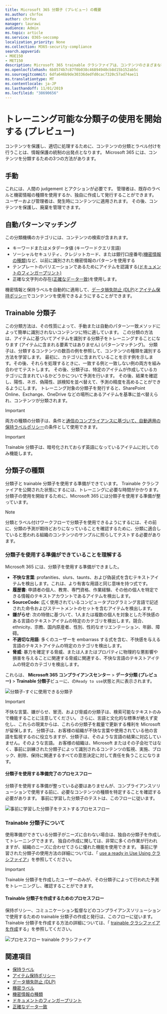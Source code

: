```yaml
---
title: Microsoft 365 分類子 (プレビュー) の概要
ms.author: chrfox
author: chrfox
manager: laurawi
audience: Admin
ms.topic: article
ms.service: O365-seccomp
localization_priority: None
ms.collection: M365-security-compliance
search.appverid:
- MOE150
- MET150
description: Microsoft 365 trainable クラシファイアは、コンテンツのさまざまな種類を認識するために学習することができます。 分類子がトレーニングされ、結果が正確であることを確認したら、それを使用して組織のコンテンツを検索し、それを分類して保持または機密ラベルを適用するか、データ損失防止 (DLP) またはアイテム保持ポリシーに含めることができます。
ms.openlocfilehash: 6b8574b7c87f0b038c46894940cb8d15b152ab5c
ms.sourcegitcommit: 6dfa646b9de30336dedfd0cac7320c57ad74ae11
ms.translationtype: MT
ms.contentlocale: ja-JP
ms.lasthandoff: 11/01/2019
ms.locfileid: "38690656"
---
```

# <a name="getting-started-with-trainable-classifiers-preview"></a>トレーニング可能な分類子の使用を開始する (プレビュー)

コンテンツを保護し、適切に処理するために、コンテンツの分類とラベル付けを行うことは、情報保護の統制の出発点となります。 Microsoft 365 には、コンテンツを分類するための3つの方法があります。

## <a name="manually"></a>手動

これには、人間の judgement とアクションが必要です。 管理者は、既存のラベルと機密情報の種類を使用するか、独自に作成して発行することができます。 ユーザーおよび管理者は、発生時にコンテンツに適用されます。 その後、コンテンツを保護し、廃棄を管理できます。

## <a name="automated-pattern-matching"></a>自動パターンマッチング

この分類機構のカテゴリには、コンテンツの検索が含まれます。

- キーワードまたはメタデータ値 (キーワードクエリ言語)
- ソーシャルセキュリティ、クレジットカード、または銀行口座番号[(機密情報の種類)](what-the-sensitive-information-types-look-for.md)など、以前に識別された機密情報のパターンを使用する
- テンプレートのバリエーションであるためにアイテムを認識する[(ドキュメントのフィンガープリント)](document-fingerprinting.md)
- 正確な文字列の存在[(正確なデータ一致)](create-custom-sensitive-information-types-with-exact-data-match-based-classification.md)を使用します。

機密情報と保持ラベルを自動的に適用して、[データ損失防止 (DLP)](data-loss-prevention-policies.md)と[アイテム保持ポリシー](retention-policies.md)でコンテンツを使用できるようにすることができます。

## <a name="trainable-classifiers"></a>Trainable 分類子

この分類方法は、その性質によって、手動または自動のパターン一致メソッドによって簡単に識別されないコンテンツに特に適しています。 この分類の方法は、アイテムに基づいてアイテムを識別する分類子をトレーニングすることになります (アイテムに含まれる要素ではありません) (パターンマッチング)。 分類子は、分類するコンテンツの数百の例を参照して、コンテンツの種類を識別する方法を学習します。 最初に、カテゴリに含まれていることを示す例を示します。その後、それらを処理するときに、一致する例と一致しない例の両方を組み合わせてテストします。 その後、分類子は、特定のアイテムが作成しているカテゴリに含まれているかどうかについて予測を行います。 その後、結果を確認し、陽性、ネガ、偽陽性、誤検知を並べ替えて、予測の精度を高めることができるようにします。 トレーニング対象の分類子を発行すると、SharePoint Online、Exchange、OneDrive などの場所にあるアイテムを基準に並べ替えられ、コンテンツが分類されます。

> [!IMPORTANT]
> 両方の種類の分類子は、条件と[通信のコンプライアンス](communication-compliance.md)[に基づいて、自動適用の保持ラベルポリシー](labels.md#applying-a-retention-label-automatically-based-on-conditions)の条件として使用できます。

> [!IMPORTANT]
> Trainable 分類子は、暗号化されておらず英語になっているアイテムに対してのみ機能します。

## <a name="types-of-classifiers"></a>分類子の種類

分類子と trainable 分類子を使用する準備ができています。 Trainable クラシファイアを公開された状態にするには、トレーニングに必要な時間がかかります。 分類子の使用を開始するために、Microsoft 365 には分類子を使用する準備が整っています。

> [!NOTE]
> 分類とラベル付けワークフローで分類子を使用できるようにするには、その前に、分類の予測が期待どおりになっていることを確認するために、分類に適合していると思われる組織のコンテンツのサンプルに照らしてテストする必要があります。

### <a name="understanding-ready-to-use-classifiers"></a>分類子を使用する準備ができていることを理解する

Microsoft 365 には、分類子を使用する準備ができました。

- **不快な言葉**: profanities、slurs、taunts、および偽装式を含むテキストアイテムを検出します。これは、より有害な用語と同じ意味を持つ式です。
- **履歴書**: 申請者の個人、教育、専門資格、作業経験、その他の個人を特定できる情報のテキストアカウントであるアイテムを検出します。
- **SourceCode**: 広く使用されているコンピュータプログラミング言語で記述された命令およびステートメントのセットを含むアイテムを検出します。
- **嫌がらせ**: 次の特徴に基づいて、1人または複数の個人を対象とした不快感のある言語のテキストアイテムの特定のカテゴリを検出します。競合、ethnicity、宗教、国内原産者、性別、性的なオリエンテーション、年齢、障碍。
- **不適切な用語**: 多くのユーザーを embarrass する式を含む、不快感を与える言語のテキストアイテムの特定のカテゴリを検出します。
- **脅威**: 暴力を確定する脅威、または人またはプロパティに物理的な悪影響や損害を与えることに関連する脅威に関連する、不快な言語のテキストアイテムの特定のカテゴリを検出します。

これらは、 **Microsoft 365 コンプライアンスセンター** > **データ分類 (プレビュー)** > **Trainable 分類子**ビューに、の`Ready to use`状態と共に表示されます。

![分類子-すぐに使用できる分類子](media/classifiers-ready-to-use-classifiers.png)

> [!IMPORTANT]
> 不快な言葉、嫌がらせ、冒涜、および脅威の分類子は、検索可能なテキストのみで機能することに注意してください。  さらに、言語と文化的な標準が絶えず変化し、これらの現実からは、これらの分類子を裁量で更新する権利を Microsoft が留保します。 分類子は、お客様の組織が不快な言葉や使用されている他の言語を監視するのに役立ちますが、分類子は、そのような言語の結果に対応していません。そのような言語。 お客様の組織は、Microsoft またはその子会社ではなく、事前に訓練された分類子によって識別されるコンテンツの監視、実施、ブロック、削除、保持に関連するすべての意思決定に対して責任を負うことになります。

#### <a name="process-flow-for-using-ready-to-use-classifiers"></a>分類子を使用する準備完了のプロセスフロー

分類子を使用する準備が整っている必要はありませんが、コンプライアンスソリューションで使用する前に、必要なコンテンツの種類を特定することを確認する必要があります。 事前に学習した分類子のテストは、このフローに従います。

![事前に学習した分類子をテストするプロセスフロー](media/classifier-pre-trained-classifier-flow.png)

### <a name="understanding-trainable-classifiers"></a>Trainable 分類子について

使用準備ができている分類子がニーズに合わない場合は、独自の分類子を作成してトレーニングできます。 独自の作成に関しては、非常に多くの作業が行われますが、組織のニーズに合わせてさらに優れた機能を使用できます。 事前に学習された分類子の使用方法の詳細については、「 [use a ready in Use Using クラシファイア](classifier-using-a-ready-to-use-classifier.md)」を参照してください。

> [!IMPORTANT]
> Trainable 分類子を作成したユーザーのみが、その分類子によって行われた予測をトレーニングし、確認することができます。

#### <a name="process-flow-for-creating-trainable-classifiers"></a>Trainable 分類子を作成するためのプロセスフロー

保持ポリシー、コミュニケーション監督などのコンプライアンスソリューションで使用するための trainable 分類子の作成と発行は、このフローに従います。 Trainable 分類子を作成する方法の詳細については、「 [trainable クラシファイアを作成](classifier-creating-a-trainable-classifier.md)する」を参照してください。

![プロセスフロー trainable クラシファイア](media/classifier-trainable-classifier-flow.png)

## <a name="see-also"></a>関連項目

- [保持ラベル](labels.md)
- [アイテム保持ポリシー](retention-policies.md)
- [データ損失防止 (DLP)](data-loss-prevention-policies.md)
- [機密ラベル](sensitivity-labels.md)
- [機密情報の種類](what-the-sensitive-information-types-look-for.md)
- [ドキュメントのフィンガープリント](document-fingerprinting.md)
- [正確なデータ一致](create-custom-sensitive-information-types-with-exact-data-match-based-classification.md)
